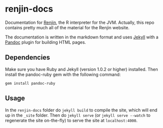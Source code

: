 renjin-docs
===========

Documentation for [Renjin](https://github.com/bedatadriven/renjin), the R
interpreter for the JVM. Actually, this repo contains pretty much all of the
material for the Renjin website.

The documentation is written in the markdown format and uses
[Jekyll](http://www.jekyllrb.com) with a [Pandoc](http://johnmacfarlane.net/pandoc/README.html) 
plugin for building HTML pages.

Dependencies
------------

Make sure you have Ruby and Jekyll (version 1.0.2 or higher) installed. Then
install the pandoc-ruby gem with the following command:

    gem install pandoc-ruby

Usage
-----

In the `renjin-docs` folder do `jekyll build` to compile the site, which will
end up in the `_site` folder. Then do `jekyll serve` (or `jekyll serve --watch`
to regenerate the site on-the-fly) to serve the site at `localhost:4000`.
